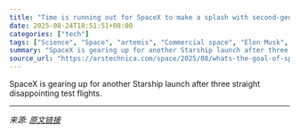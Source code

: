 ```yaml
---
title: "Time is running out for SpaceX to make a splash with second-gen Starship"
date: 2025-08-24T18:51:51+08:00
categories: ["tech"]
tags: ["Science", "Space", "artemis", "Commercial space", "Elon Musk", "launch", "NASA", "spacex", "Starbase", "starship", "super heavy", "texas"]
summary: "SpaceX is gearing up for another Starship launch after three straight disappointing test flights."
source_url: "https://arstechnica.com/space/2025/08/whats-the-goal-of-spacexs-10th-starship-test-flight-right-the-ship/"
---
```


SpaceX is gearing up for another Starship launch after three straight disappointing test flights.

---

*来源: [原文链接](https://arstechnica.com/space/2025/08/whats-the-goal-of-spacexs-10th-starship-test-flight-right-the-ship/)*
